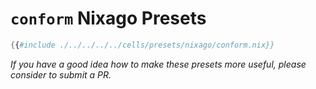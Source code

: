 # `conform` Nixago Presets

```nix
{{#include ./../../../../cells/presets/nixago/conform.nix}}
```

_If you have a good idea how to make these presets more useful, please consider to submit a PR._

